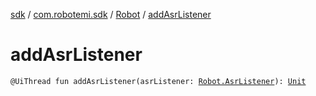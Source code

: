 [sdk](../../index.md) / [com.robotemi.sdk](../index.md) / [Robot](index.md) / [addAsrListener](./add-asr-listener.md)

# addAsrListener

`@UiThread fun addAsrListener(asrListener: `[`Robot.AsrListener`](-asr-listener/index.md)`): `[`Unit`](https://kotlinlang.org/api/latest/jvm/stdlib/kotlin/-unit/index.html)